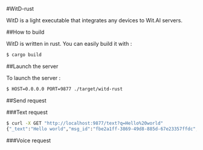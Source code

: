 #WitD-rust

WitD is a light executable that integrates any devices to Wit.AI servers.

##How to build

WitD is written in rust. You can easily build it with :

```bash
$ cargo build
```

##Launch the server

To launch the server :

```bash
$ HOST=0.0.0.0 PORT=9877 ./target/witd-rust
```

##Send request

###Text request 

```bash
$ curl -X GET "http://localhost:9877/text?q=Hello%20world"
{"_text":"Hello world","msg_id":"fbe2a1ff-3869-49d8-885d-67e23357ffdc","outcomes":[{"_text":"Hello world","confidence":0.263,"entities":{"location":[{"suggested":true,"value":"Hello world"}]},"intent":"get_weather"}]}
```

###Voice request

